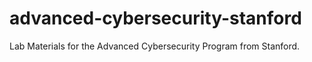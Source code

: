 # advanced-cybersecurity-stanford
Lab Materials for the Advanced Cybersecurity Program from Stanford.
